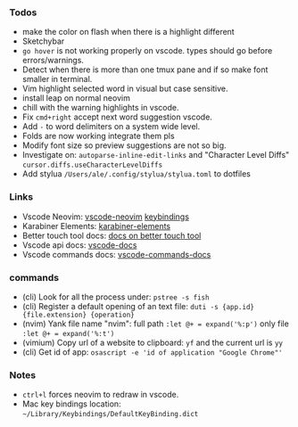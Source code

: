 ### Todos

- make the color on flash when there is a highlight different
- Sketchybar
- `go hover` is not working properly on vscode. types should go before errors/warnings.
- Detect when there is more than one tmux pane and if so make font smaller in terminal.
- Vim highlight selected word in visual but case sensitive.
- install leap on normal neovim
- chill with the warning highlights in vscode.
- Fix `cmd+right` accept next word suggestion vscode.
- Add `-` to word delimiters on a system wide level.
- Folds are now working integrate them pls
- Modify font size so preview suggestions are not so big.
- Investigate on: `autoparse-inline-edit-links` and "Character Level Diffs" `cursor.diffs.useCharacterLevelDiffs`
- Add stylua `/Users/ale/.config/stylua/stylua.toml` to dotfiles

### Links

- Vscode Neovim:
  [vscode-neovim]("https://marketplace.visualstudio.com/items?itemName=asvetliakov.vscode-neovim")
  [keybindings]("https://marketplace.visualstudio.com/items?itemName=asvetliakov.vscode-neovim#explorerlist-navigation-bindings")
- Karabiner Elements:
  [karabiner-elements]("https://karabiner-elements.pqrs.org/docs/")
- Better touch tool docs:
  [docs on better touch tool]("https://docs.folivora.ai/")
- Vscode api docs:
  [vscode-docs]("https://code.visualstudio.com/api/references/vscode-api")
- Vscode commands docs:
  [vscode-commands-docs]("https://code.visualstudio.com/api/references/commands")

### commands

- (cli) Look for all the process under: `pstree -s fish`
- (cli) Register a default opening of an text file: `duti -s {app.id} {file.extension} {operation}`
- (nvim) Yank file name "nvim": full path `:let @+ = expand('%:p')` only file `:let @+ = expand('%:t')`
- (vimium) Copy url of a website to clipboard: `yf` and the current url is `yy`
- (cli) Get id of app: `osascript -e 'id of application "Google Chrome"'`

### Notes

- `ctrl+l` forces neovim to redraw in vscode.
- Mac key bindings location: `~/Library/Keybindings/DefaultKeyBinding.dict`
